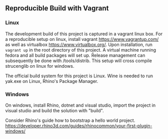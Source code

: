 ## Reproducible Build with Vagrant

### Linux

The development build of this project is captured in a vagrant linux box. For a
reproducible setup on linux, install vagrant https://www.vagrantup.com/ as well
as virtualbox https://www.virtualbox.org/. Upon installation, run `vagrant up`
in the root directory of this project. A virtual machine running fedora and all
build packages will set up. Release management can subsequently be done with
/tools/distrib. This setup will cross compile strucenglib on linux for windows.

The official build system for this project is Linux.
Wine is needed to run yak.exe on Linux, Rhino's Package Manager.

### Windows
On windows, install Rhino, dotnet and visual studio, import the project in
visual studio and build the solution with "build".

Consider Rhino's guide how to bootstrap a hello world project.
https://developer.rhino3d.com/guides/rhinocommon/your-first-plugin-windows/
